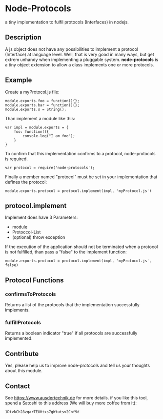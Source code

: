 # Node-Protocols #

a tiny implementation to fulfil protocols (Interfaces) in nodejs.

## Description ##

A js object does not have any possibilities to implement a protocol (Interface) at language level. 
Well, that is very good in many ways, but get extrem unhandy when implementing a pluggable system.
**node-protocols** is a tiny object extension to allow a class implements one or more protocols.


## Example ##

Create a myProtocol.js file:

```
module.exports.foo = function(){};
module.exports.bar = function(){};
module.exports.s = String();
```

Than implement a module like this:

```
var impl = module.exports = {
	foo: function(){
		console.log("I am foo");
	}
}
```

To confirm that this implementation confirms to a protocol, node-protocols is required.

```
var protocol = require('node-protocols');
```

Finally a member named "protocol" must be set in your implementation that defines the protocol: 

```
module.exports.protocol = protocol.implement(impl, 'myProtocol.js')
```

## protocol.implement ##

Implement does have 3 Parameters:

* module
* Protoccol-List
* (optional) throw exception

If the execution of the application should not be terminated when a protocol is not fulfilled, than pass a "false" to the implement function:

```
module.exports.protocol = protocol.implement(impl, 'myProtocol.js', false)
```

## Protocol Functions ##

### confirmsToProtocols ###

Returns a list of the protocols that the implementation successfully implements. 

### fulfillProtocols ###

Returns a boolean indicator "true" if all protocols are successfully implemented.

## Contribute ##

Yes, please help us to improve node-protocols and tell us your thoughts about this module.

## Contact ##
See https://www.ausdertechnik.de for more details.
if you like this tool, spend a Satoshi to this address (We will buy more coffee from it):

```
1DtvkCh28zqarTEUHtxs7gWtutsv2Cnf9d
```
